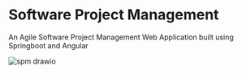 # Software Project Management

An Agile Software Project Management Web Application built using Springboot and Angular

![spm drawio](https://user-images.githubusercontent.com/67216559/168792867-3e4447d4-0f12-4031-ad43-4be88ff18f91.png)

